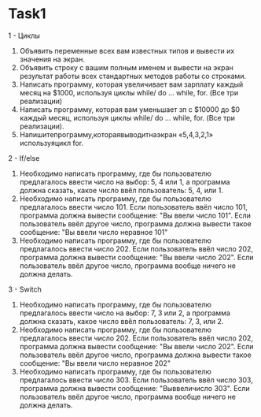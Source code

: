# Task1
1 - Циклы
1.  Объявить переменные всех вам известных типов и вывести их значения на экран.
2.  Объявить строку с вашим полным именем и вывести на экран результат работы всех стандартных методов работы со строками.
3.  Написать программу, которая увеличивает вам зарплату каждый месяц на $1000, используя циклы while/ do ... while, for. (Все три реализации)
4.  Написать программу, которая вам уменьшает зп с $10000 до $0 каждый месяц, используя циклы while/ do ... while, for. (Все три реализации).
5.  Напишитепрограмму,котораявыводитнаэкран «5,4,3,2,1» используяцикл for.

2 - If/else
1.  Необходимо написать программу, где бы пользователю предлагалось ввести число на выбор: 5, 4 или 1, а программа должна сказать, какое число ввёл пользователь: 5, 4, или 1.
2.  Необходимо написать программу, где бы пользователю предлагалось ввести число 101. Если пользователь ввёл число 101, программа должна вывести сообщение: "Вы ввели число 101". Если пользователь ввёл другое число, программа должна вывести такое сообщение: "Вы ввели число неравное 101"
3.  Необходимо написать программу, где бы пользователю предлагалось ввести число 202. Если пользователь ввёл число 202, программа должна вывести сообщение: "Вы ввели число 202". Если пользователь ввёл другое число, программа вообще ничего не должна делать.

3 - Switch
1. Необходимо написать программу, где бы пользователю предлагалось ввести число на выбор: 7, 3 или 2, а программа должна сказать, какое число ввёл пользователь: 7, 3, или 2.
2. Необходимо написать программу, где бы пользователю предлагалось ввести число 202. Если пользователь ввёл число 202, программа должна вывести сообщение: "Вы ввели число 202". Если пользователь ввёл другое число, программа должна вывести такое сообщение: "Вы ввели число неравное 202"
3. Необходимо написать программу, где бы пользователю предлагалось ввести число 303. Если пользователь ввёл число 303, программа должна вывести сообщение: "Выввеличисло 303". Если пользователь ввёл другое число, программа вообще ничего не должна делать.
